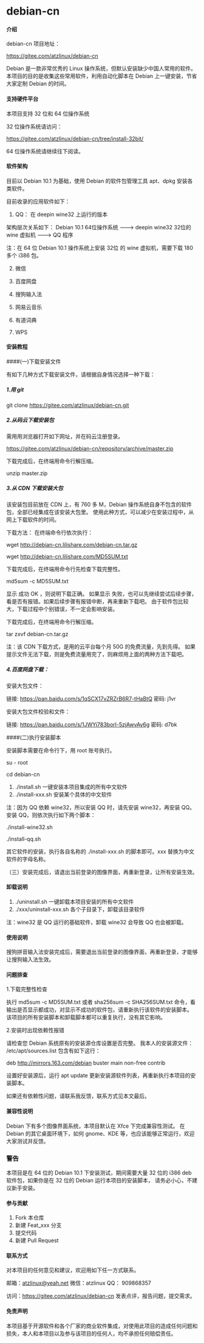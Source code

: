 # debian-cn

#### 介绍
debian-cn 项目地址：

https://gitee.com/atzlinux/debian-cn

Debian 是一款非常优秀的 Linux 操作系统，但默认安装缺少中国人常用的软件。
本项目的目的是收集这些常用软件，利用自动化脚本在 Debian 上一键安装，节省大家定制 Debian 的时间。

#### 支持硬件平台
本项目支持 32 位和 64 位操作系统

32 位操作系统请访问：

https://gitee.com/atzlinux/debian-cn/tree/install-32bit/

64 位操作系统请继续往下阅读。

#### 软件架构
目前以 Debian 10.1 为基础，使用 Debian 的软件包管理工具 apt、dpkg 安装各类软件。

目前收录的应用软件如下：

1) QQ：
在 deepin wine32 上运行的版本

架构层次关系如下：
Debian 10.1 64位操作系统 ---> deepin wine32 32位的 wine 虚拟机  --->  QQ 程序

注：在 64 位 Debian 10.1 操作系统上安装 32位 的 wine 虚拟机，需要下载 180 多个 i386 包。

2) 微信

3) 百度网盘

4) 搜狗输入法

5) 网易云音乐

6) 有道词典

7) WPS

#### 安装教程

####(一)下载安装文件

有如下几种方式下载安装文件，请根据自身情况选择一种下载：

##### 1.用 git

git clone https://gitee.com/atzlinux/debian-cn.git

##### 2.从码云下载安装包

需用用浏览器打开如下网址，并在码云注册登录。

https://gitee.com/atzlinux/debian-cn/repository/archive/master.zip

下载完成后，在终端用命令行解压缩。

unzip master.zip

##### 3.从 CDN 下载安装大包

该安装包目前放在 CDN 上，有 760 多 M，Debian 操作系统自身不包含的软件包，全部已经集成在该安装大包里。
使用此种方式，可以减少在安装过程中，从网上下载软件的时间。

下载方法：
在终端命令行依次执行：

wget http://debian-cn.lilishare.com/debian-cn.tar.gz

wget http://debian-cn.lilishare.com/MD5SUM.txt

下载完成后，在终端用命令行先检查下载完整性。

md5sum -c MD5SUM.txt

显示 成功 OK ，则说明下载正确。
如果显示 失败，也可以先继续尝试后续步骤，看是否有报错。如果后续步骤有报错中断，再来重新下载吧。
由于软件包比较大，下载过程中个别错误，不一定会影响安装。

下载完成后，在终端用命令行解压缩。

tar zxvf debian-cn.tar.gz

注：该 CDN 下载方式，是用的云平台每个月 50G 的免费流量，先到先得。
如果提示文件无法下载，则是免费流量用完了，则麻烦用上面的两种方法下载吧。

##### 4.百度网盘下载：
安装大包文件：

链接: https://pan.baidu.com/s/1qSCX17vZRZrB6R7-tHaBtQ  密码: j1vr

安装大包文件校验和文件：

链接: https://pan.baidu.com/s/1JWYi783borl-5zjAwvAy6g  密码: d7bk

####(二)执行安装脚本

安装脚本需要在命令行下，用 root 账号执行。

su - root

cd debian-cn

1. ./install.sh  一键安装本项目集成的所有中文软件
2. ./install-xxx.sh 安装某个具体的中文软件

注：因为 QQ 依赖 wine32，所以安装 QQ 时，请先安装 wine32，再安装 QQ。 
安装 QQ，则依次执行如下两个脚本：

./install-wine32.sh

./install-qq.sh

其它软件的安装，执行各自名称的 ./install-xxx.sh 的脚本即可。xxx 替换为中文软件的字母名称。

（三）安装完成后，请退出当前登录的图像界面，再重新登录，让所有安装生效。

#### 卸载说明

1. ./uninstall.sh 一键卸载本项目安装的所有中文软件
2. ./xxx/uninstall-xxx.sh 各个子目录下，卸载该目录软件

注：wine32 是 QQ 运行的基础软件，卸载 wine32 会导致 QQ 也会被卸载。

#### 使用说明
搜狗拼音输入法安装完成后，需要退出当前登录的图像界面，再重新登录，才能够让搜狗输入法生效。

#### 问题排查
1.下载完整性检查

执行
md5sum -c MD5SUM.txt 
或者
sha256sum -c SHA256SUM.txt
命令，看输出是否显示都成功，对显示不成功的软件包，请重新执行该软件的安装脚本。
该项目的所有安装脚本和卸载脚本都可以重复执行，没有其它影响。

2.安装时出现依赖性报错

请检查您 Debian 系统原有的安装源仓库设置是否完整。
我本人的安装源文件： /etc/apt/sources.list 包含有如下这行：

deb http://mirrors.163.com/debian buster main non-free contrib

设置好安装源后，运行  apt update 更新安装源软件列表，再重新执行本项目的安装脚本。

如果还有依赖性问题，请联系我反馈，联系方式见本文最后。

#### 兼容性说明

Debian 下有多个图像界面系统，本项目默认在 Xfce 下完成兼容性测试。
在 Debian 的其它桌面环境下，如何 gnome、KDE 等，也应该能够正常运行，欢迎大家测试并反馈。

### 警告
本项目是在 64 位的 Debian 10.1 下安装测试，期间需要大量 32 位的 i386 deb 软件包，如果你是在 32 位的 Debian 运行本项目的安装脚本，
请务必小心，不建议新手安装。

#### 参与贡献

1. Fork 本仓库
2. 新建 Feat_xxx 分支
3. 提交代码
4. 新建 Pull Request

#### 联系方式

对本项目的任何意见和建议，欢迎用如下任一方式联系。

邮箱：atzlinux@yeah.net
微信：atzlinux
QQ：  909868357

访问：https://gitee.com/atzlinux/debian-cn  发表点评，报告问题，提交需求。

#### 免责声明
本项目基于开源软件和各个厂家的商业软件集成，对使用此项目的造成任何问题和损失，本人和本项目以及参与该项目的任何人，均不承担任何赔偿责任。

